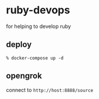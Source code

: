 # ruby-devops
for helping to develop ruby

## deploy
```
% docker-compose up -d
```

## opengrok
 connect to `http://host:8888/source`
